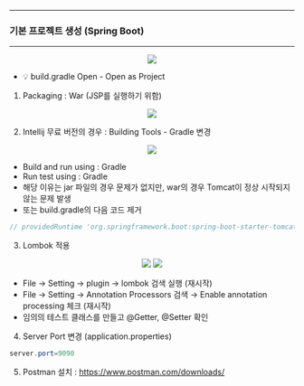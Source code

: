 -----
### 기본 프로젝트 생성 (Spring Boot)
-----
<div align="center">
<img src="https://github.com/sooyounghan/HTTP/assets/34672301/d2811dcc-107a-4a0d-811d-700bdec9bc28">
</div>

* 💡 build.gradle Open - Open as Project

1. Packaging : War (JSP를 실행하기 위함)
<div align="center">
<img src="https://github.com/sooyounghan/HTTP/assets/34672301/ab0b765a-6736-4aea-87e6-8e67974c5753">
</div>

2. Intellij 무료 버전의 경우 : Building Tools - Gradle 변경
<div align="center">
<img src="https://github.com/sooyounghan/HTTP/assets/34672301/320b4669-2213-4ec9-8e2e-7b0cab060b55">
</div>

  + Build and run using : Gradle
  + Run test using : Gradle
  + 해당 이유는 jar 파일의 경우 문제가 없지만, war의 경우 Tomcat이 정상 시작되지 않는 문제 발생
  + 또는 build.gradle의 다음 코드 제거
```java
// providedRuntime 'org.springframework.boot:spring-boot-starter-tomcat'
```

3. Lombok 적용
<div align="center">
<img src="https://github.com/sooyounghan/HTTP/assets/34672301/56bb03b7-5c27-482b-98d6-cc83f214b5fe">
<img src="https://github.com/sooyounghan/HTTP/assets/34672301/ecface79-f0f1-4673-8053-83dec337cf8b">
</div>

  - File → Setting → plugin → lombok 검색 실행 (재시작)
  - File → Setting → Annotation Processors 검색 → Enable annotation processing 체크 (재시작)
  - 임의의 테스트 클래스를 만들고 @Getter, @Setter 확인

4. Server Port 변경 (application.properties)
```java
server.port=9090
```

5. Postman 설치 : https://www.postman.com/downloads/
